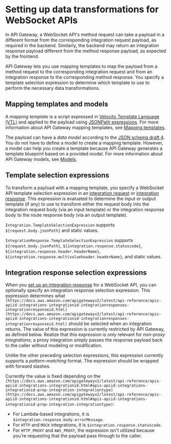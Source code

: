 # Setting up data transformations for WebSocket APIs<a name="websocket-api-data-transformations"></a>

In API Gateway, a WebSocket API's method request can take a payload in a different format from the corresponding integration request payload, as required in the backend\. Similarly, the backend may return an integration response payload different from the method response payload, as expected by the frontend\. 

API Gateway lets you use mapping templates to map the payload from a method request to the corresponding integration request and from an integration response to the corresponding method response\. You specify a template selection expression to determine which template to use to perform the necessary data transformations\.

## Mapping templates and models<a name="apigateway-websocket-api-mapping-templats-and-models"></a>

 A *mapping template* is a script expressed in [Velocity Template Language \(VTL\)](http://velocity.apache.org/engine/devel/vtl-reference-guide.html) and applied to the payload using [JSONPath expressions](http://goessner.net/articles/JsonPath/)\. For more information about API Gateway mapping templates, see [Mapping templates](rest-api-data-transformations.md#models-mappings-mappings)\.

The payload can have a *data model* according to the [JSON schema draft 4](https://tools.ietf.org/html/draft-zyp-json-schema-04)\. You do not have to define a model to create a mapping template\. However, a model can help you create a template because API Gateway generates a template blueprint based on a provided model\. For more information about API Gateway models, see [Models](rest-api-data-transformations.md#models-mappings-models)\.

## Template selection expressions<a name="apigateway-websocket-api-template-selection-expressions"></a>

To transform a payload with a mapping template, you specify a WebSocket API template selection expression in an [integration request](apigateway-websocket-api-integration-requests.md) or [integration response](apigateway-websocket-api-integration-responses.md)\. This expression is evaluated to determine the input or output template \(if any\) to use to transform either the request body into the integration request body \(via an input template\) or the integration response body to the route response body \(via an output template\)\.

`Integration.TemplateSelectionExpression` supports `${request.body.jsonPath}` and static values\.

`IntegrationResponse.TemplateSelectionExpression` supports `${request.body.jsonPath}`, `${integration.response.statuscode}`, `${integration.response.header.headerName}`, `${integration.response.multivalueheader.headerName}`, and static values\.

## Integration response selection expressions<a name="apigateway-websocket-api-integration-response-selection-expressions"></a>

When you [set up an integration response](apigateway-websocket-api-integration-responses.md) for a WebSocket API, you can optionally specify an integration response selection expression\. This expression determines what `[https://docs.aws.amazon.com/apigatewayv2/latest/api-reference/apis-apiid-integrations-integrationid-integrationresponses-integrationresponseid.html](https://docs.aws.amazon.com/apigatewayv2/latest/api-reference/apis-apiid-integrations-integrationid-integrationresponses-integrationresponseid.html)` should be selected when an integration returns\. The value of this expression is currently restricted by API Gateway, as defined below\. Realize that this expression is only relevant for *non\-proxy integrations*; a proxy integration simply passes the response payload back to the caller without modeling or modification\.

Unlike the other preceding selection expressions, this expression currently supports a *pattern\-matching* format\. The expression should be wrapped with forward slashes\.

Currently the value is fixed depending on the `[https://docs.aws.amazon.com/apigatewayv2/latest/api-reference/apis-apiid-integrations-integrationid.html#apis-apiid-integrations-integrationid-prop-integration-integrationtype](https://docs.aws.amazon.com/apigatewayv2/latest/api-reference/apis-apiid-integrations-integrationid.html#apis-apiid-integrations-integrationid-prop-integration-integrationtype)`:
+ For Lambda\-based integrations, it is `$integration.response.body.errorMessage`\.
+ For `HTTP` and `MOCK` integrations, it is `$integration.response.statuscode`\.
+ For `HTTP_PROXY` and `AWS_PROXY`, the expression isn't utilized because you're requesting that the payload pass through to the caller\.